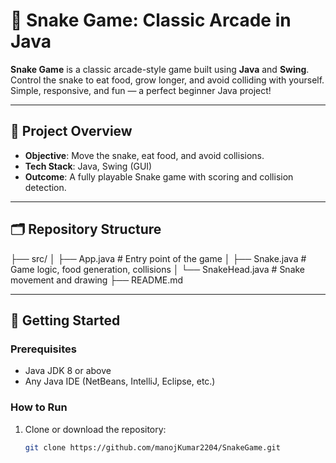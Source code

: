 # 🐍 Snake Game: Classic Arcade in Java

**Snake Game** is a classic arcade-style game built using **Java** and **Swing**. Control the snake to eat food, grow longer, and avoid colliding with yourself. Simple, responsive, and fun — a perfect beginner Java project!

---

## 🎯 **Project Overview**
- **Objective**: Move the snake, eat food, and avoid collisions.
- **Tech Stack**: Java, Swing (GUI)
- **Outcome**: A fully playable Snake game with scoring and collision detection.

---

## 🗂️ **Repository Structure**
├── src/
│ ├── App.java # Entry point of the game
│ ├── Snake.java # Game logic, food generation, collisions
│ └── SnakeHead.java # Snake movement and drawing
├── README.md


---

## 🚀 **Getting Started**

### **Prerequisites**
- Java JDK 8 or above
- Any Java IDE (NetBeans, IntelliJ, Eclipse, etc.)

### **How to Run**
1. Clone or download the repository:
   ```bash
   git clone https://github.com/manojKumar2204/SnakeGame.git
